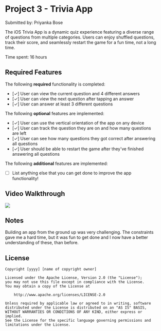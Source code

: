 # Project 3 - Trivia App

Submitted by: Priyanka Bose

The iOS Trivia App is a dynamic quiz experience featuring a diverse range of questions from multiple categories. Users can enjoy shuffled questions, track their score, and seamlessly restart the game for a fun time, not a long time.

Time spent: 16 hours

## Required Features

The following **required** functionality is completed:

- [✓] User can view the current question and 4 different answers
- [✓] User can view the next question after tapping an answer
- [✓] User can answer at least 3 different questions


The following **optional** features are implemented:

- [✓] User can use the vertical orientation of the app on any device
- [✓] User can track the question they are on and how many questions are left
- [✓] User can see how many questions they got correct after answering all questions
- [✓] User should be able to restart the game after they've finished answering all questions

The following **additional** features are implemented:

- [ ] List anything else that you can get done to improve the app functionality!

## Video Walkthrough
<div>
    <a href="https://www.loom.com/share/cab87acd1c344ac1b6fbb7c98ca51886">
    </a>
    <a href="https://www.loom.com/share/cab87acd1c344ac1b6fbb7c98ca51886">
      <img style="max-width:300px;" src="https://cdn.loom.com/sessions/thumbnails/cab87acd1c344ac1b6fbb7c98ca51886-1710250235040-with-play.gif">
    </a>
  </div>
  
## Notes

Building an app from the ground up was very challenging. The constraints gave me a hard time, but it was fun to get done and I now have a better understanding of these, than before.

## License

    Copyright [yyyy] [name of copyright owner]

    Licensed under the Apache License, Version 2.0 (the "License");
    you may not use this file except in compliance with the License.
    You may obtain a copy of the License at

        http://www.apache.org/licenses/LICENSE-2.0

    Unless required by applicable law or agreed to in writing, software
    distributed under the License is distributed on an "AS IS" BASIS,
    WITHOUT WARRANTIES OR CONDITIONS OF ANY KIND, either express or implied.
    See the License for the specific language governing permissions and
    limitations under the License.
